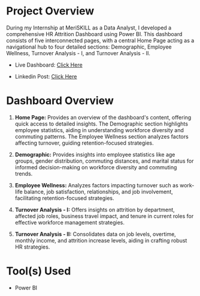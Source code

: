 # Project Overview
During my Internship at MeriSKILL as a Data Analyst, I developed a comprehensive HR Attrition Dashboard using Power BI. This dashboard consists of five interconnected pages, with a central Home Page acting as a navigational hub to four detailed sections: Demographic, Employee Wellness, Turnover Analysis - I, and Turnover Analysis - II.

- Live Dashboard: [Click Here](https://app.powerbi.com/view?r=eyJrIjoiMzU4OTU3OWUtMjgzMS00Y2VjLTlmNzQtMzQ4ZjgxMGYwNmIyIiwidCI6ImM2ZTU0OWIzLTVmNDUtNDAzMi1hYWU5LWQ0MjQ0ZGM1YjJjNCJ9)

- Linkedin Post: [Click Here](https://www.linkedin.com/posts/mohdakif919_hr-attrition-dashboard-activity-7131527377523814400-9wd0?utm_source=share&utm_medium=member_desktop)

# Dashboard Overview
1. **Home Page:** Provides an overview of the dashboard's content, offering quick access to detailed insights. The Demographic section highlights employee statistics, aiding in understanding workforce diversity and commuting patterns. The Employee Wellness section analyzes factors affecting turnover, guiding retention-focused strategies.

2. **Demographic:** Provides insights into employee statistics like age groups, gender distribution, commuting distances, and marital status for informed decision-making on workforce diversity and commuting trends.

3. **Employee Wellness:** Analyzes factors impacting turnover such as work-life balance, job satisfaction, relationships, and job involvement, facilitating retention-focused strategies.

4. **Turnover Analysis - I:** Offers insights on attrition by department, affected job roles, business travel impact, and tenure in current roles for effective workforce management strategies.

5. **Turnover Analysis - II:** Consolidates data on job levels, overtime, monthly income, and attrition increase levels, aiding in crafting robust HR strategies.

# Tool(s) Used
- Power BI
